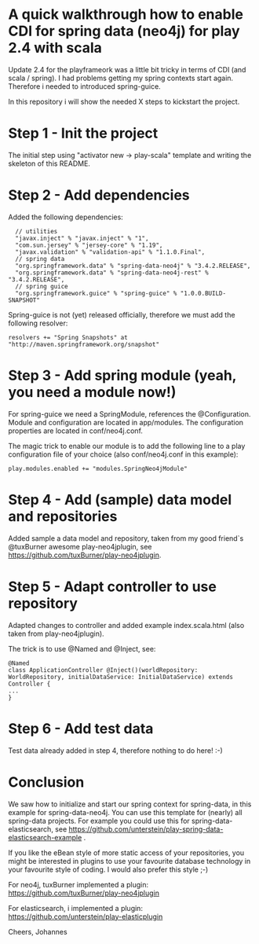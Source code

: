 # A quick walkthrough how to enable CDI for spring data (neo4j) for play 2.4 with scala

Update 2.4 for the playframeork was a little bit tricky in terms of CDI (and scala / spring). I had problems getting my spring contexts start again. Therefore i needed to introduced spring-guice.

In this repository i will show the needed X steps to kickstart the project.

# Step 1 - Init the project

The initial step using "activator new -> play-scala" template and writing the skeleton of this README.


# Step 2 - Add dependencies

Added the following dependencies:

```
  // utilities
  "javax.inject" % "javax.inject" % "1",
  "com.sun.jersey" % "jersey-core" % "1.19",
  "javax.validation" % "validation-api" % "1.1.0.Final",
  // spring data
  "org.springframework.data" % "spring-data-neo4j" % "3.4.2.RELEASE",
  "org.springframework.data" % "spring-data-neo4j-rest" % "3.4.2.RELEASE",
  // spring guice
  "org.springframework.guice" % "spring-guice" % "1.0.0.BUILD-SNAPSHOT"
```

Spring-guice is not (yet) released officially, therefore we must add the following resolver:

```
resolvers += "Spring Snapshots" at "http://maven.springframework.org/snapshot"
```


# Step 3 - Add spring module (yeah, you need a module now!)

For spring-guice we need a SpringModule, references the @Configuration. Module and configuration are located in app/modules.
The configuration properties are located in conf/neo4j.conf.

The magic trick to enable our module is to add the following line to a play configuration file of your choice (also conf/neo4j.conf in this example):

```
play.modules.enabled += "modules.SpringNeo4jModule"
```


# Step 4 - Add (sample) data model and repositories

Added sample a data model and repository, taken from my good friend`s @tuxBurner awesome play-neo4jplugin, see https://github.com/tuxBurner/play-neo4jplugin.


# Step 5 - Adapt controller to use repository

Adapted changes to controller and added example index.scala.html (also taken from play-neo4jplugin).

The trick is to use @Named and @Inject, see:
```
@Named
class ApplicationController @Inject()(worldRepository: WorldRepository, initialDataService: InitialDataService) extends Controller {
...
}
```


# Step 6 - Add test data

Test data already added in step 4, therefore nothing to do here! :-)


# Conclusion

We saw how to initialize and start our spring context for spring-data, in this example for spring-data-neo4j. You can use this template for (nearly) all spring-data projects.
For example you could use this for spring-data-elasticsearch, see https://github.com/unterstein/play-spring-data-elasticsearch-example .

If you like the eBean style of more static access of your repositories, you might be interested in plugins to use your favourite database technology in your favourite style of coding.
I would also prefer this style ;-)

For neo4j, tuxBurner implemented a plugin: https://github.com/tuxBurner/play-neo4jplugin

For elasticsearch, i implemented a plugin: https://github.com/unterstein/play-elasticplugin


Cheers,
Johannes
